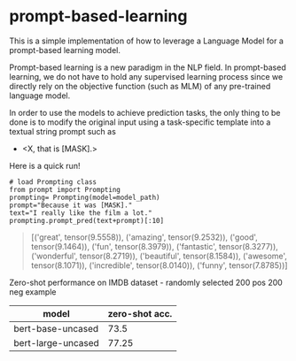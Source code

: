 # prompt-based-learning

This is a simple implementation of how to leverage a Language Model for a prompt-based learning model.

Prompt-based learning is a new paradigm in the NLP field. In prompt-based learning, we do not have to hold any supervised learning process since we directly rely on the objective function (such as MLM) of any pre-trained language model. 

In order to use the models to achieve prediction tasks, the only thing to be done is to modify the original input<X> using a task-specific template into a textual string prompt such as
  * <X, that is [MASK].> 
 
 Here is a quick run!
 
 ```
# load Prompting class
from prompt import Prompting
prompting= Prompting(model=model_path)
prompt="Because it was [MASK]."
text="I really like the film a lot."
prompting.prompt_pred(text+prompt)[:10]
```
> [('great', tensor(9.5558)),
 ('amazing', tensor(9.2532)),
 ('good', tensor(9.1464)),
 ('fun', tensor(8.3979)),
 ('fantastic', tensor(8.3277)),
 ('wonderful', tensor(8.2719)),
 ('beautiful', tensor(8.1584)),
 ('awesome', tensor(8.1071)),
 ('incredible', tensor(8.0140)),
 ('funny', tensor(7.8785))]

 
Zero-shot performance on IMDB dataset - randomly selected 200 pos 200 neg example
 

model | zero-shot acc.
---|---
bert-base-uncased|73.5
bert-large-uncased | 77.25
 
